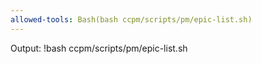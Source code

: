 ```yaml
---
allowed-tools: Bash(bash ccpm/scripts/pm/epic-list.sh)
---
```


Output:
!bash ccpm/scripts/pm/epic-list.sh
